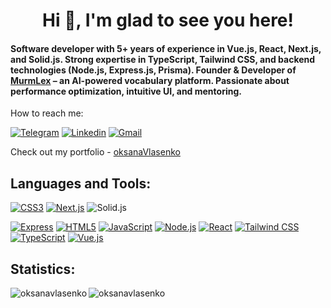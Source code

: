 <h1 align="center">Hi 👋, I'm glad to see you here!</h1>
<h4>Software developer with 5+ years of experience in Vue.js, React, Next.js, and Solid.js. Strong expertise in TypeScript, Tailwind CSS, and backend technologies (Node.js, Express.js, Prisma). Founder & Developer of <a href="https://nextjs-dashboard-ebon-sigma-74.vercel.app/" target="_blank">MurmLex</a> – an AI-powered vocabulary platform. Passionate about performance optimization, intuitive UI, and mentoring.</h4>

How to reach me:

[![Telegram](https://img.shields.io/badge/Telegram-%23fff?logo=telegram&logoColor=white&labelColor=%2326A5E4&color=%2326A5E4)](https://t.me/kseniaVlasenko)
[![Linkedin](https://img.shields.io/badge/Linkedin-%23fff?logo=linkedin&logoColor=white&labelColor=%230A66C2&color=%230A66C2)](https://www.linkedin.com/in/oksana-vlasenko-28b53919b/)
[![Gmail](https://img.shields.io/badge/Gmail-%23fff?logo=gmail&logoColor=white&labelColor=%23EA4335&color=%23EA4335)](mailto:vlasenkoksenia642@gmail.com?subject=Message%20from%20your%20site&body=Hello,%20I%20would%20like%20to...)

Check out my portfolio - [oksanaVlasenko](https://oksanavlasenko.github.io/vlasenko/#/)


<h2 align="left">Languages and Tools:</h2>

[![CSS3](https://img.shields.io/badge/CSS3-1572B6?logo=css3&logoColor=white&style=flat)](https://www.w3schools.com/css/)
[![Next.js](https://img.shields.io/badge/Next.js-000000?style=flat&logo=next.js)](https://nextjs.org/)
![Solid.js](https://img.shields.io/badge/Solid.js-000000?style=flat&logo=solid)

[![Express](https://img.shields.io/badge/Express-000000?logo=express&logoColor=white&style=flat)](https://expressjs.com)
[![HTML5](https://img.shields.io/badge/HTML5-E34F26?logo=html5&logoColor=white&style=flat)](https://www.w3.org/html/)
[![JavaScript](https://img.shields.io/badge/JavaScript-F7DF1E?logo=javascript&logoColor=black&style=flat)](https://developer.mozilla.org/en-US/docs/Web/JavaScript)
[![Node.js](https://img.shields.io/badge/Node.js-339933?logo=node.js&logoColor=white&style=flat)](https://nodejs.org)
[![React](https://img.shields.io/badge/React-61DAFB?logo=react&logoColor=black&style=flat)](https://reactjs.org/)
[![Tailwind CSS](https://img.shields.io/badge/Tailwind%20CSS-06B6D4?logo=tailwindcss&logoColor=white&style=flat)](https://tailwindcss.com/)
[![TypeScript](https://img.shields.io/badge/TypeScript-3178C6?logo=typescript&logoColor=white&style=flat)](https://www.typescriptlang.org/)
[![Vue.js](https://img.shields.io/badge/Vue.js-4FC08D?logo=vue.js&logoColor=white&style=flat)](https://vuejs.org/)

<h2 align="left">Statistics:</h2>

<p><img align="left" src="https://github-readme-streak-stats.herokuapp.com/?user=oksanavlasenko&" alt="oksanavlasenko" /></p>

<p><img align="center" src="https://github-readme-stats.vercel.app/api/top-langs?username=oksanavlasenko&show_icons=true&locale=en&layout=compact" alt="oksanavlasenko" /></p>




